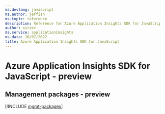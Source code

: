```yaml
---
ms.devlang: javascript
ms.author: jeffish
ms.topic: reference
description: Reference for Azure Application Insights SDK for JavaScript
author: xirzec
ms.service: applicationinsights
ms.data: 10/07/2022
title: Azure Application Insights SDK for JavaScript
---
```

# Azure Application Insights SDK for JavaScript - preview

## Management packages - preview
[!INCLUDE [mgmt-packages](application-insights-mgmt-index.md)]